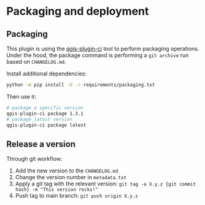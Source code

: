 # Packaging and deployment

## Packaging

This plugin is using the [qgis-plugin-ci](https://github.com/opengisch/qgis-plugin-ci/) tool to perform packaging operations.  
Under the hood, the package command is performing a `git archive` run based on `CHANGELOG.md`.

Install additional dependencies:

```bash
python -m pip install -U -r requirements/packaging.txt
```

Then use it:

```bash
# package a specific version
qgis-plugin-ci package 1.3.1
# package latest version
qgis-plugin-ci package latest
```

## Release a version

Through git workflow:

1. Add the new version to the `CHANGELOG.md`
1. Change the version number in `metadata.txt`
1. Apply a git tag with the relevant version: `git tag -a X.y.z {git commit hash} -m "This version rocks!"`
1. Push tag to main branch: `git push origin X.y.z`
